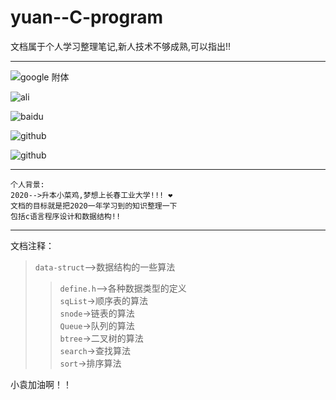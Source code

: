 # yuan--C-program
文档属于个人学习整理笔记,新人技术不够成熟,可以指出!!  
***
![google 附体](https://www.google.com/images/branding/googlelogo/2x/googlelogo_color_92x30dp.png)  

![ali](https://img.alicdn.com/tfs/TB1Ly5oS3HqK1RjSZFPXXcwapXa-238-54.png) 

![baidu](//www.baidu.com/img/baidu_jgylogo3.gif)  

![github](https://github.githubassets.com/images/modules/open_graph/github-logo.png)  

![github](github.githubassets.com/images/modules/open_graph/github-mark.png)  

***
```
个人背景:
2020-->升本小菜鸡,梦想上长春工业大学!!! ❤
文档的目标就是把2020一年学习到的知识整理一下
包括c语言程序设计和数据结构!!
```
***
文档注释：
>`data-struct`-->数据结构的一些算法  
>>`define.h`-->各种数据类型的定义  
>>`sqList`->顺序表的算法  
>>`snode`->链表的算法  
>>`Queue`->队列的算法  
>>`btree`->二叉树的算法  
>>`search`->查找算法  
>>`sort`->排序算法  


<kbd>小袁加油啊！！</kbd>
